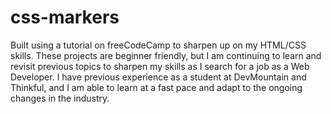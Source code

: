 # css-markers
Built using a tutorial on freeCodeCamp to sharpen up on my HTML/CSS skills. These projects are beginner friendly, but I am continuing to learn and revisit previous topics to sharpen my skills as I search for a job as a Web Developer. I have previous experience as a student at DevMountain and Thinkful, and I am able to learn at a fast pace and adapt to the ongoing changes in the industry.

